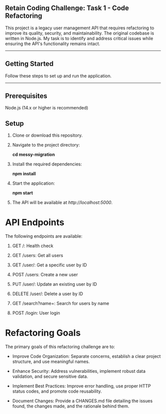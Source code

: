 ##   Retain Coding Challenge: Task 1 - Code Refactoring
This project is a legacy user management API that requires refactoring to improve its quality, security, and maintainability. The original codebase is written in Node.js. My task is to identify and address critical issues while ensuring the API's functionality remains intact.

---

## Getting Started
Follow these steps to set up and run the application.

---

## Prerequisites
Node.js (14.x or higher is recommended)

## Setup
1. Clone or download this repository.

2. Navigate to the project directory:

   **cd messy-migration**
3. Install the required dependencies:

    **npm install**
4. Start the application:

    **npm start**
5. The API will be available at _http://localhost:5000_.

# API Endpoints
The following endpoints are available:

1. GET /: Health check

2. GET /users: Get all users

3. GET /user/<id>: Get a specific user by ID

4. POST /users: Create a new user

5. PUT /user/<id>: Update an existing user by ID

6. DELETE /user/<id>: Delete a user by ID

7. GET /search?name=<name>: Search for users by name

8. POST /login: User login

# Refactoring Goals

The primary goals of this refactoring challenge are to:

- Improve Code Organization: Separate concerns, establish a clear project structure, and use meaningful names.

- Enhance Security: Address vulnerabilities, implement robust data validation, and secure sensitive data.

- Implement Best Practices: Improve error handling, use proper HTTP status codes, and promote code reusability.

- Document Changes: Provide a CHANGES.md file detailing the issues found, the changes made, and the rationale behind them.